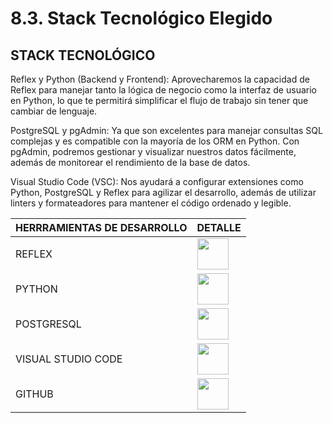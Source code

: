 # 8.3. Stack Tecnológico Elegido

## STACK TECNOLÓGICO
Reflex y Python (Backend y Frontend): Aprovecharemos la capacidad de Reflex para manejar tanto la lógica de negocio como la interfaz de usuario en Python, lo que te permitirá simplificar el flujo de trabajo sin tener que cambiar de lenguaje.

PostgreSQL y pgAdmin: Ya que son excelentes para manejar consultas SQL complejas y es compatible con la mayoría de los ORM en Python. Con pgAdmin, podremos gestionar y visualizar nuestros datos fácilmente, además de monitorear el rendimiento de la base de datos.

Visual Studio Code (VSC): Nos ayudará a configurar extensiones como Python, PostgreSQL y Reflex para agilizar el desarrollo, además de utilizar linters y formateadores para mantener el código ordenado y legible.

| HERRRAMIENTAS DE DESARROLLO | DETALLE |
|-----------------------------|---------|
| REFLEX                      | <img src="https://avatars.githubusercontent.com/u/104714959" width="50"/> |
| PYTHON                      | <img src="https://cdn-icons-png.flaticon.com/512/5968/5968350.png" width="50"/> |
| POSTGRESQL                  | <img src="https://upload.wikimedia.org/wikipedia/commons/thumb/2/29/Postgresql_elephant.svg/1200px-Postgresql_elephant.svg.png" width="50"/> |
| VISUAL STUDIO CODE          | <img src="https://user-images.githubusercontent.com/29654835/27530003-e78876b8-5a13-11e7-8863-83fbdb900f72.png" width="50"/> |
| GITHUB                      | <img src="https://cdn-icons-png.flaticon.com/512/25/25231.png" width="50"/> |
